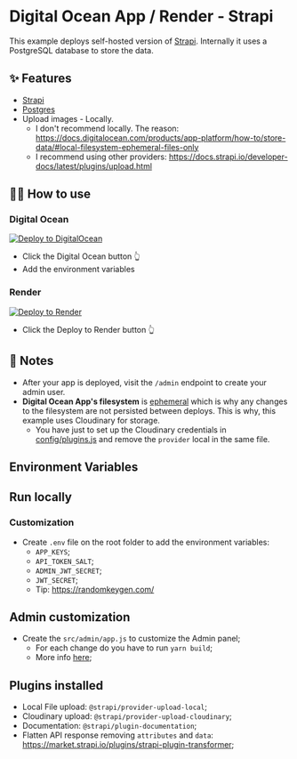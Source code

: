# Digital Ocean App / Render - Strapi

This example deploys self-hosted version of [Strapi](https://strapi.io/). Internally it uses a PostgreSQL database to store the data.

## ✨ Features

- [Strapi](https://strapi.io/)
- [Postgres](https://www.postgresql.org/)
- Upload images - Locally.
  - I don't recommend locally. The reason: https://docs.digitalocean.com/products/app-platform/how-to/store-data/#local-filesystem-ephemeral-files-only
  - I recommend using other providers: https://docs.strapi.io/developer-docs/latest/plugins/upload.html

## 💁‍♀️ How to use

### Digital Ocean

[![Deploy to DigitalOcean](https://www.deploytodo.com/do-btn-blue.svg)](https://cloud.digitalocean.com/apps/new?repo=https://github.com/nazim9214/digital-ocean-app_render_strapi/tree/main)

- Click the Digital Ocean button 👆
- Add the environment variables

### Render

[![Deploy to Render](https://render.com/images/deploy-to-render-button.svg)](https://render.com/deploy?repo=https://github.com/nazim9214/digital-ocean-app_render_strapi)

- Click the Deploy to Render button 👆

## 📝 Notes

- After your app is deployed, visit the `/admin` endpoint to create your admin user.
- **Digital Ocean App's filesystem** is [ephemeral](https://docs.digitalocean.com/products/app-platform/how-to/store-data/#local-filesystem-ephemeral-files-only) which is why any changes to the filesystem are not persisted between deploys. This is why, this example uses Cloudinary for storage.
  - You have just to set up the Cloudinary credentials in [config/plugins.js](./config/plugins.js) and remove the `provider` local in the same file.

## Environment Variables

## Run locally

### Customization

- Create `.env` file on the root folder to add the environment variables:
  - `APP_KEYS`;
  - `API_TOKEN_SALT`;
  - `ADMIN_JWT_SECRET`;
  - `JWT_SECRET`;
  - Tip: https://randomkeygen.com/

## Admin customization

- Create the `src/admin/app.js` to customize the Admin panel;
  - For each change do you have to run `yarn build`;
  - More info [here](https://docs.strapi.io/developer-docs/latest/development/admin-customization.html);

## Plugins installed

- Local File upload: `@strapi/provider-upload-local`;
- Cloudinary upload: `@strapi/provider-upload-cloudinary`;
- Documentation: `@strapi/plugin-documentation`;
- Flatten API response removing `attributes` and `data`: https://market.strapi.io/plugins/strapi-plugin-transformer;
